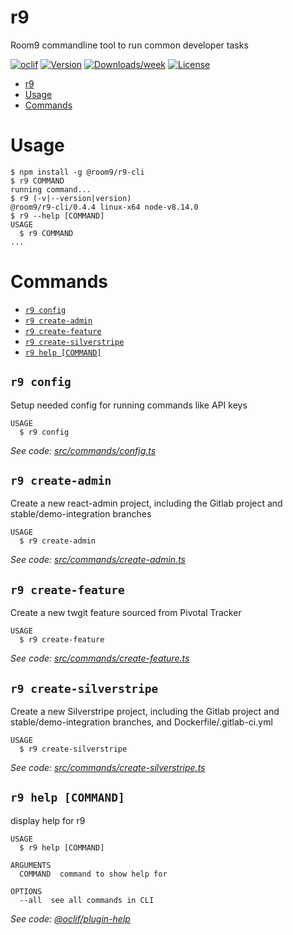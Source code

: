 # r9

Room9 commandline tool to run common developer tasks

[![oclif](https://img.shields.io/badge/cli-oclif-brightgreen.svg)](https://oclif.io)
[![Version](https://img.shields.io/npm/v/r9.svg)](https://npmjs.org/package/@room9/r9)
[![Downloads/week](https://img.shields.io/npm/dw/r9.svg)](https://npmjs.org/package/@room9/r9)
[![License](https://img.shields.io/npm/l/r9.svg)](https://github.com/room9/r9/blob/master/package.json)

<!-- toc -->

- [r9](#r-9)
- [Usage](#usage)
- [Commands](#commands)
  <!-- tocstop -->

# Usage

<!-- usage -->

```sh-session
$ npm install -g @room9/r9-cli
$ r9 COMMAND
running command...
$ r9 (-v|--version|version)
@room9/r9-cli/0.4.4 linux-x64 node-v8.14.0
$ r9 --help [COMMAND]
USAGE
  $ r9 COMMAND
...
```

<!-- usagestop -->

# Commands

<!-- commands -->

- [`r9 config`](#r-9-config)
- [`r9 create-admin`](#r-9-create-admin)
- [`r9 create-feature`](#r-9-create-feature)
- [`r9 create-silverstripe`](#r-9-create-silverstripe)
- [`r9 help [COMMAND]`](#r-9-help-command)

## `r9 config`

Setup needed config for running commands like API keys

```
USAGE
  $ r9 config
```

_See code: [src/commands/config.ts](https://github.com/room9/r9-cli/blob/v0.4.4/src/commands/config.ts)_

## `r9 create-admin`

Create a new react-admin project, including the Gitlab project and stable/demo-integration branches

```
USAGE
  $ r9 create-admin
```

_See code: [src/commands/create-admin.ts](https://github.com/room9/r9-cli/blob/v0.4.4/src/commands/create-admin.ts)_

## `r9 create-feature`

Create a new twgit feature sourced from Pivotal Tracker

```
USAGE
  $ r9 create-feature
```

_See code: [src/commands/create-feature.ts](https://github.com/room9/r9-cli/blob/v0.4.4/src/commands/create-feature.ts)_

## `r9 create-silverstripe`

Create a new Silverstripe project, including the Gitlab project and stable/demo-integration branches, and Dockerfile/.gitlab-ci.yml

```
USAGE
  $ r9 create-silverstripe
```

_See code: [src/commands/create-silverstripe.ts](https://github.com/room9/r9-cli/blob/v0.4.4/src/commands/create-silverstripe.ts)_

## `r9 help [COMMAND]`

display help for r9

```
USAGE
  $ r9 help [COMMAND]

ARGUMENTS
  COMMAND  command to show help for

OPTIONS
  --all  see all commands in CLI
```

_See code: [@oclif/plugin-help](https://github.com/oclif/plugin-help/blob/v2.1.3/src/commands/help.ts)_

<!-- commandsstop -->
